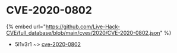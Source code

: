 # CVE-2020-0802
{% embed url="https://github.com/Live-Hack-CVE/full_database/blob/main/cves/2020/CVE-2020-0802.json" %}

* 5l1v3r1 ~> [cve-2020-0802](https://www.alice-snow.ru/2020/database/cve-2020-0802/cve-2020-0802-5l1v3r1)